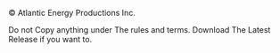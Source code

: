 © Atlantic Energy Productions Inc.


Do not Copy anything under The rules and terms. Download The Latest Release if you want to.
